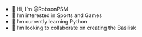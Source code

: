 - 👋 Hi, I’m @RobsonPSM
- 👀 I’m interested in Sports and Games
- 🌱 I’m currently learning Python
- 💞️ I’m looking to collaborate on creating the Basilisk

<!---
RobsonPSM/RobsonPSM is a ✨ special ✨ repository because its `README.md` (this file) appears on your GitHub profile.
You can click the Preview link to take a look at your changes.
--->
